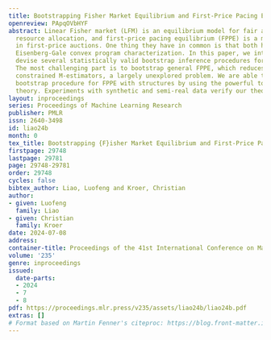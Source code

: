 ```yaml
---
title: Bootstrapping Fisher Market Equilibrium and First-Price Pacing Equilibrium
openreview: PApqOVbHYF
abstract: Linear Fisher market (LFM) is an equilibrium model for fair and efficient
  resource allocation, and first-price pacing equilibrium (FPPE) is a model for budget-management
  in first-price auctions. One thing they have in common is that both have a corresponding
  Eisenberg-Gale convex program characterization. In this paper, we introduce and
  devise several statistically valid bootstrap inference procedures for LFM and FPPE.
  The most challenging part is to bootstrap general FPPE, which reduces to bootstrapping
  constrained M-estimators, a largely unexplored problem. We are able to devise a
  bootstrap procedure for FPPE with structures by using the powerful tool of epi-convergence
  theory. Experiments with synthetic and semi-real data verify our theory.
layout: inproceedings
series: Proceedings of Machine Learning Research
publisher: PMLR
issn: 2640-3498
id: liao24b
month: 0
tex_title: Bootstrapping {F}isher Market Equilibrium and First-Price Pacing Equilibrium
firstpage: 29748
lastpage: 29781
page: 29748-29781
order: 29748
cycles: false
bibtex_author: Liao, Luofeng and Kroer, Christian
author:
- given: Luofeng
  family: Liao
- given: Christian
  family: Kroer
date: 2024-07-08
address:
container-title: Proceedings of the 41st International Conference on Machine Learning
volume: '235'
genre: inproceedings
issued:
  date-parts:
  - 2024
  - 7
  - 8
pdf: https://proceedings.mlr.press/v235/assets/liao24b/liao24b.pdf
extras: []
# Format based on Martin Fenner's citeproc: https://blog.front-matter.io/posts/citeproc-yaml-for-bibliographies/
---
```

